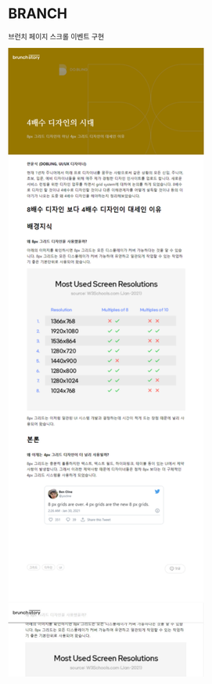 # BRANCH
브런치 페이지 스크롤 이벤트 구현

<img src="./screencapture-all.png" alt="all screen" style="width: 400px">

<img src="./screencapture-header.jpg" alt="scroll header" style="width: 400px">
